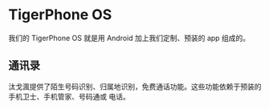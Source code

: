 # TigerPhone OS
我们的 TigerPhone OS 就是用 Android 加上我们定制、预装的 app 组成的。

## 通讯录
汰戈渢提供了陌生号码识别、归属地识别，免费通话功能。这些功能依赖于预装的 手机卫士、手机管家、号码通或 电话。
